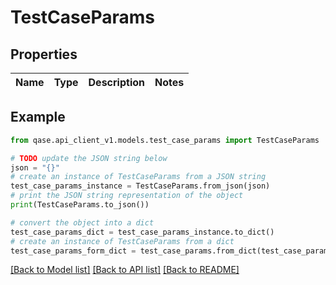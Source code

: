 # TestCaseParams


## Properties

Name | Type | Description | Notes
------------ | ------------- | ------------- | -------------

## Example

```python
from qase.api_client_v1.models.test_case_params import TestCaseParams

# TODO update the JSON string below
json = "{}"
# create an instance of TestCaseParams from a JSON string
test_case_params_instance = TestCaseParams.from_json(json)
# print the JSON string representation of the object
print(TestCaseParams.to_json())

# convert the object into a dict
test_case_params_dict = test_case_params_instance.to_dict()
# create an instance of TestCaseParams from a dict
test_case_params_form_dict = test_case_params.from_dict(test_case_params_dict)
```
[[Back to Model list]](../README.md#documentation-for-models) [[Back to API list]](../README.md#documentation-for-api-endpoints) [[Back to README]](../README.md)


